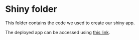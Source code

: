 Shiny folder
================

This folder contains the code we used to create our shiny app.

The deployed app can be accessed using [this
link](https://hanjimin06.shinyapps.io/furredflies/).
